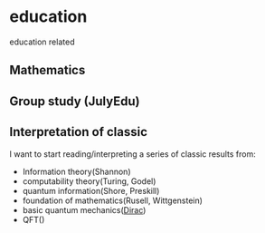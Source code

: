 # education
education related

## Mathematics

## Group study (JulyEdu)

## Interpretation of classic
I want to start reading/interpreting a series of classic results from: 
* Information theory(Shannon)
* computability theory(Turing, Godel)
* quantum information(Shore, Preskill)
* foundation of mathematics(Rusell, Wittgenstein)
* basic quantum mechanics([Dirac](http://digbib.ubka.uni-karlsruhe.de/volltexte/wasbleibt/57355817/57355817.pdf))
* QFT()
